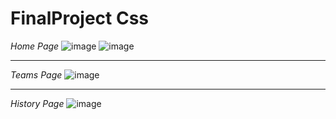 # FinalProject Css
*Home Page*
![image](https://github.com/AGamra/FinalProjectCss/assets/95383719/54cb3b3b-3540-4fd0-a671-d8b84aa03a64)
![image](https://github.com/AGamra/FinalProjectCss/assets/95383719/85ee2b88-bc4b-426c-8b77-86cc9a840c4f)
______________________________________________________________________________________________________________________________________________________
*Teams Page*
![image](https://github.com/AGamra/FinalProjectCss/assets/95383719/4c336c21-587a-4a23-8156-c4195ad231b5)
______________________________________________________________________________________________________________________________________________________
*History Page*
![image](https://github.com/AGamra/FinalProjectCss/assets/95383719/6ed3413f-74c3-457d-a9f9-cfa6033e8274)

